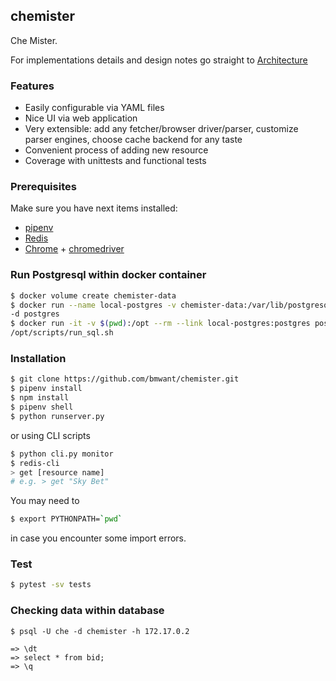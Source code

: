 ## chemister

Che Mister.

For implementations details and design notes go straight to 
[Architecture](resources/ARCHITECTURE.md)

### Features
* Easily configurable via YAML files
* Nice UI via web application
* Very extensible: add any fetcher/browser driver/parser, customize
parser engines, choose cache backend for any taste
* Convenient process of adding new resource
* Coverage with unittests and functional tests

### Prerequisites
Make sure you have next items installed:
* [pipenv](https://docs.pipenv.org/)
* [Redis](https://redis.io/)
* [Chrome](https://www.google.com/chrome/) + 
[chromedriver](https://chromedriver.storage.googleapis.com/index.html)

### Run Postgresql within docker container

```bash
$ docker volume create chemister-data
$ docker run --name local-postgres -v chemister-data:/var/lib/postgresql/data \
-d postgres
$ docker run -it -v $(pwd):/opt --rm --link local-postgres:postgres postgres \
/opt/scripts/run_sql.sh
```

### Installation
```bash
$ git clone https://github.com/bmwant/chemister.git
$ pipenv install
$ npm install
$ pipenv shell
$ python runserver.py
```
or using CLI scripts
```bash
$ python cli.py monitor
$ redis-cli
> get [resource name]
# e.g. > get "Sky Bet"
```
You may need to 
```bash
$ export PYTHONPATH=`pwd`
```
in case you encounter some import errors.

### Test
```bash
$ pytest -sv tests
```

### Checking data within database
```
$ psql -U che -d chemister -h 172.17.0.2

=> \dt
=> select * from bid;
=> \q
```

